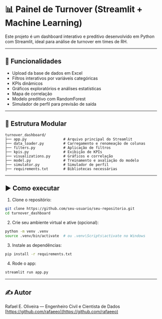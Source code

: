 # 📊 Painel de Turnover (Streamlit + Machine Learning)

Este projeto é um dashboard interativo e preditivo desenvolvido em Python com Streamlit, ideal para análise de turnover em times de RH.

---

## 🚀 Funcionalidades

- Upload da base de dados em Excel
- Filtros interativos por variáveis categóricas
- KPIs dinâmicos
- Gráficos exploratórios e análises estatísticas
- Mapa de correlação
- Modelo preditivo com RandomForest
- Simulador de perfil para previsão de saída

---

## 🧱 Estrutura Modular

```
turnover_dashboard/
├── app.py                 # Arquivo principal do Streamlit
├── data_loader.py         # Carregamento e renomeação de colunas
├── filters.py             # Aplicação de filtros
├── kpis.py                # Exibição de KPIs
├── visualizations.py      # Gráficos e correlação
├── model.py               # Treinamento e avaliação do modelo
├── simulator.py           # Simulador de perfil
├── requirements.txt       # Bibliotecas necessárias
```

---

## ▶️ Como executar

1. Clone o repositório:
```bash
git clone https://github.com/seu-usuario/seu-repositorio.git
cd turnover_dashboard
```

2. Crie seu ambiente virtual e ative (opcional):
```bash
python -m venv .venv
source .venv/bin/activate  # ou .venv\Scripts\activate no Windows
```

3. Instale as dependências:
```bash
pip install -r requirements.txt
```

4. Rode o app:
```bash
streamlit run app.py
```

---

## ✍️ Autor

Rafael E. Oliveira — Engenheiro Civil e Cientista de Dados  
[https://github.com/rafaeeo](https://github.com/rafaeeo)